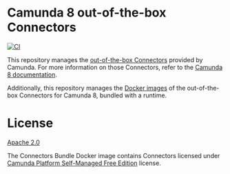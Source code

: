 # Camunda 8 out-of-the-box Connectors

[![CI](https://github.com/camunda/connectors-bundle/actions/workflows/DEPLOY.yaml/badge.svg)](https://github.com/camunda/connectors-bundle/actions/workflows/DEPLOY.yml)

This repository manages the [out-of-the-box Connectors](./connectors) provided by Camunda.
For more information on those Connectors, refer to the
[Camunda 8 documentation](https://docs.camunda.io/docs/components/connectors/out-of-the-box-connectors/available-connectors-overview/).

Additionally, this repository manages the [Docker images](./bundle) of the out-of-the-box Connectors for Camunda 8, bundled with a runtime.

# License

[Apache 2.0](https://www.apache.org/licenses/LICENSE-2.0)

The Connectors Bundle Docker image contains Connectors licensed under [Camunda Platform Self-Managed Free Edition](https://camunda.com/legal/terms/cloud-terms-and-conditions/camunda-cloud-self-managed-free-edition-terms/) license.
